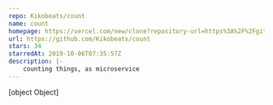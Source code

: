 ```yaml
---
repo: Kikobeats/count
name: count
homepage: https://vercel.com/new/clone?repository-url=https%3A%2F%2Fgithub.com%2FKikobeats%2Fcount
url: https://github.com/Kikobeats/count
stars: 34
starredAt: 2019-10-06T07:35:57Z
description: |-
    counting things, as microservice
---
```


[object Object]
